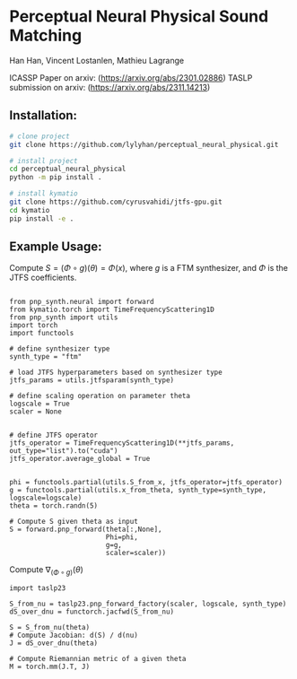 
# Perceptual Neural Physical Sound Matching
Han Han, Vincent Lostanlen, Mathieu Lagrange

ICASSP Paper on arxiv: (https://arxiv.org/abs/2301.02886)
TASLP submission on arxiv: (https://arxiv.org/abs/2311.14213)

## Installation:

```bash
# clone project   
git clone https://github.com/lylyhan/perceptual_neural_physical.git

# install project   
cd perceptual_neural_physical
python -m pip install .

# install kymatio
git clone https://github.com/cyrusvahidi/jtfs-gpu.git
cd kymatio
pip install -e .

```

## Example Usage:
Compute $S = (\Phi \circ g)(\theta) = \Phi(x)$, where $g$ is a FTM synthesizer, and $\Phi$ is the JTFS coefficients.
```

from pnp_synth.neural import forward
from kymatio.torch import TimeFrequencyScattering1D
from pnp_synth import utils
import torch
import functools

# define synthesizer type
synth_type = "ftm"

# load JTFS hyperparameters based on synthesizer type
jtfs_params = utils.jtfsparam(synth_type)

# define scaling operation on parameter theta
logscale = True
scaler = None


# define JTFS operator 
jtfs_operator = TimeFrequencyScattering1D(**jtfs_params, out_type="list").to("cuda")
jtfs_operator.average_global = True


phi = functools.partial(utils.S_from_x, jtfs_operator=jtfs_operator)
g = functools.partial(utils.x_from_theta, synth_type=synth_type, logscale=logscale)
theta = torch.randn(5)

# Compute S given theta as input
S = forward.pnp_forward(theta[:,None], 
                        Phi=phi,
                        g=g, 
                        scaler=scaler))

```

Compute $\nabla_{(\Phi \circ g)} (\theta)$

```
import taslp23

S_from_nu = taslp23.pnp_forward_factory(scaler, logscale, synth_type)
dS_over_dnu = functorch.jacfwd(S_from_nu)

S = S_from_nu(theta)
# Compute Jacobian: d(S) / d(nu)
J = dS_over_dnu(theta)

# Compute Riemannian metric of a given theta
M = torch.mm(J.T, J)
```
